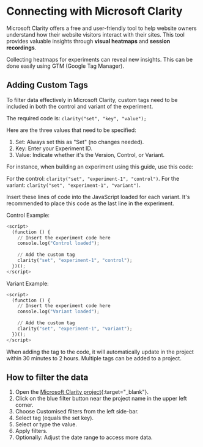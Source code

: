 # Connecting with Microsoft Clarity

Microsoft Clarity offers a free and user-friendly tool to help website owners understand how their website visitors interact with their sites. This tool provides valuable insights through **visual heatmaps** and **session recordings**.

Collecting heatmaps for experiments can reveal new insights. This can be done easily using GTM (Google Tag Manager).

## Adding Custom Tags

To filter data effectively in Microsoft Clarity, custom tags need to be included in both the control and variant of the experiment.

The required code is: ```clarity("set", "key", "value");```

Here are the three values that need to be specified:

1. Set: Always set this as "Set" (no changes needed).
2. Key: Enter your Experiment ID.
3. Value: Indicate whether it's the Version, Control, or Variant.

For instance, when building an experiment using this guide, use this code:

For the control: ```clarity("set", "experiment-1", "control")```.
For the variant: ```clarity("set", "experiment-1", "variant")```.

Insert these lines of code into the JavaScript loaded for each variant. It's recommended to place this code as the last line in the experiment.

Control Example:

``` py linenums="1"
<script>
  (function () {
    // Insert the experiment code here
    console.log("Control loaded");
    
    // Add the custom tag
    clarity("set", "experiment-1", "control");
  })();
</script>
```

Variant Example:

``` py linenums="1"
<script>
  (function () {
    // Insert the experiment code here
    console.log("Variant loaded");
    
    // Add the custom tag
    clarity("set", "experiment-1", "variant");
  })();
</script>

```

When adding the tag to the code, it will automatically update in the project within 30 minutes to 2 hours. Multiple tags can be added to a project.

## How to filter the data

1. Open the [Microsoft Clarity project](https://clarity.microsoft.com/projects){:target="_blank"}.
2. Click on the blue filter button near the project name in the upper left corner.
3. Choose Customised filters from the left side-bar.
4. Select tag (equals the set key).
5. Select or type the value.
6. Apply filters.
7. Optionally: Adjust the date range to access more data.
